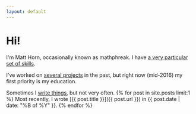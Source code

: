 ```yaml
---
layout: default
---
```

Hi!
===
I'm Matt Horn, occasionally known as mathphreak. I have [a very particular set of skills](/skills/).

I've worked on [several projects](/projects/) in the past, but right now (mid-2016) my first priority is my education.

Sometimes I [write things](/posts/), but not very often. {% for post in site.posts limit:1 %}
Most recently, I wrote [{{ post.title }}]({{ post.url }}) in {{ post.date | date: "%B of %Y" }}.
{% endfor %}
